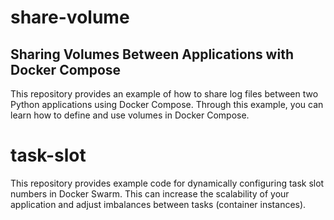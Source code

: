 # share-volume

## Sharing Volumes Between Applications with Docker Compose

This repository provides an example of how to share log files between two Python applications using Docker Compose. Through this example, you can learn how to define and use volumes in Docker Compose.

# task-slot

This repository provides example code for dynamically configuring task slot numbers in Docker Swarm. This can increase the scalability of your application and adjust imbalances between tasks (container instances).